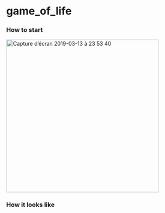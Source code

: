 # game_of_life

### How to start
<img width="406" alt="Capture d’écran 2019-03-13 à 23 53 40" src="https://user-images.githubusercontent.com/33022684/54319870-607dd080-45eb-11e9-82d0-5fe655b53b0d.png">

### How it looks like

